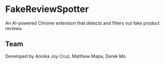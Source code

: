 # FakeReviewSpotter

An AI-powered Chrome extension that detects and filters out fake product reviews.

## Team

Developed by Annika Joy Cruz, Matthew Mapa, Derek Mo
